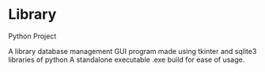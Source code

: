 # Library
Python Project

A library database management GUI program made using tkinter and sqlite3 libraries of python 
A standalone executable .exe build for ease of usage.
